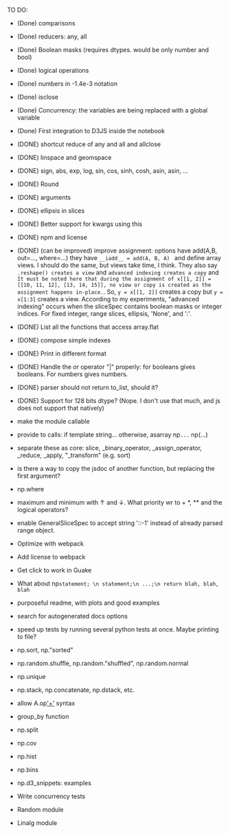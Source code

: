 


TO DO:

- (Done) comparisons
- (Done) reducers: any, all
- (Done) Boolean masks (requires dtypes. would be only number and bool)
- (Done) logical operations
- (Done) numbers in -1.4e-3 notation
- (Done) isclose
- (Done) Concurrency: the variables are being replaced with a global variable
- (Done) First integration to D3JS inside the notebook
- (DONE) shortcut reduce of any and all and allclose
- (DONE) linspace and geomspace
- (DONE) sign, abs, exp, log, sin, cos, sinh, cosh, asin, asin, ...
- (DONE) Round
- (DONE) arguments
- (DONE) ellipsis in slices
- (DONE) Better support for kwargs using this 
- (DONE) npm and license
- (DONE) (can be improved) improve assignment: options have add(A,B, out=..., where=...) they have `__iadd__ = add(A, B, A) ` and define array views. I should do the same, but views take time, I think. They also say `.reshape() creates a view` and `advanced indexing creates a copy` and `It must be noted here that during the assignment of x[[1, 2]] = [[10, 11, 12], [13, 14, 15]], no view or copy is created as the assignment happens in-place.`. So, `y = x[[1, 2]]` creates a copy but `y = x[1:3]` creates a view. According to my experiments, "advanced indexing" occurs when the sliceSpec contains boolean masks or integer indices. For fixed integer, range slices, ellipsis, 'None', and ':'.
- (DONE) List all the functions that access array.flat
- (DONE) compose simple indexes
- (DONE) Print in different format
- (DONE) Handle the or operator "|" properly: for booleans gives booleans. For numbers gives numbers. 
- (DONE) parser should not return to_list, should it?
- (DONE) Support for 128 bits dtype? (Nope. I don't use that much, and js does not support that natively)

- make the module callable
- provide to calls: if template string... otherwise, asarray np`...` np(...)


- separate these as core: slice, _binary_operator, _assign_operator, _reduce, _apply, "_transform" (e.g. sort)



- is there a way to copy the jsdoc of another function, but replacing the first argument?

- np.where
- maximum and minimum with ↑ and ↓. What priority wr to + *, ** and the logical operators?

- enable GeneralSliceSpec to accept string '::-1' instead of already parsed range object.

- Optimize with webpack
- Add license to webpack

- Get click to work in Guake
- What about np`statement; \n statement;\n ...;\n return blah, blah, blah`

- purposeful readme, with plots and good examples

- search for autogenerated docs options
- speed up tests by running several python tests at once. Maybe printing to file?

- np.sort, np."sorted"
- np.random.shuffle, np.random."shuffled", np.random.normal
- np.unique
- np.stack, np.concatenate, np.dstack, etc.

- allow A.op['+'](B) syntax

- group_by function
- np.split
- np.cov
- np.hist
- np.bins


- np.d3_snippets: examples

- Write concurrency tests
- Random module
- Linalg module



